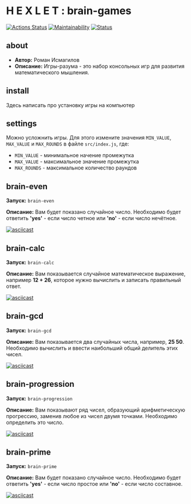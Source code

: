 # H E X L E T : brain-games
[![Actions Status](https://github.com/roman-j123/frontend-project-lvl1/workflows/hexlet-check/badge.svg)](https://github.com/roman-j123/frontend-project-lvl1/actions)
[![Maintainability](https://api.codeclimate.com/v1/badges/77587fcdff55ab245fce/maintainability)](https://codeclimate.com/github/roman-j123/frontend-project-lvl1/maintainability)
[![Status](https://github.com/roman-j123/frontend-project-lvl1/workflows/brain-games/badge.svg)](https://github.com/roman-j123/frontend-project-lvl1/actions)

## about
- **Автор:** Роман Исмагилов
- **Описание:** Игры-разума - это набор консольных игр для развития математического мышления.

## install
Здесь написать про установку игры на компьютер

## settings
Можно усложнить игры. Для этого измените значения `MIN_VALUE`, `MAX_VALUE` и `MAX_ROUNDS` в файле `src/index.js`, где:
- `MIN_VALUE` - минимальное начение промежутка
- `MAX_VALUE` - максимальное значение промежутка
- `MAX_ROUNDS` - максимальное количество раундов

## brain-even
**Запуск:** `brain-even`

**Описание:** Вам будет показано случайное число. Необходимо будет ответить **'yes'** - если число четное или **'no'** - если число нечётное.

[![asciicast](https://asciinema.org/a/v2mQRz4ZIFoxo1QOekDLfcYpf.svg)](https://asciinema.org/a/v2mQRz4ZIFoxo1QOekDLfcYpf)

## brain-calc
**Запуск:** `brain-calc`

**Описание:** Вам показывается случайное математическое выражение, например **12 + 26**, которое нужно вычислить и записать правильный ответ.

[![asciicast](https://asciinema.org/a/I33e0BnKTxeZz8B4Tle1WgIsQ.svg)](https://asciinema.org/a/I33e0BnKTxeZz8B4Tle1WgIsQ)

## brain-gcd
**Запуск:** `brain-gcd`

**Описание:** Вам показывается два случайных числа, например, **25 50**. Необходимо вычислить и ввести наибольший общий делитель этих чисел.

[![asciicast](https://asciinema.org/a/wJCHBgXt6xMxb2eCxwO2Hu78g.svg)](https://asciinema.org/a/wJCHBgXt6xMxb2eCxwO2Hu78g)

## brain-progression
**Запуск:** `brain-progression`

**Описание:** Вам показывают ряд чисел, образующий арифметическую прогрессию, заменив любое из чисел двумя точками. Необходимо определить это число.

[![asciicast](https://asciinema.org/a/3mcGkdnNOxYWS4r6EgdQRyzQu.svg)](https://asciinema.org/a/3mcGkdnNOxYWS4r6EgdQRyzQu)

## brain-prime

**Запуск:** `brain-prime`

**Описание:** Вам будет показано случайное число. Необходимо будет ответить **'yes'** - если число простое или **'no'** - если число составное.

[![asciicast](https://asciinema.org/a/830W6lxf886MK8j9hCPCeBv4Z.svg)](https://asciinema.org/a/830W6lxf886MK8j9hCPCeBv4Z)